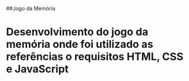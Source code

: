 ##Jogo da Memória

# Desenvolvimento do jogo da memória onde foi utilizado as referências o requisitos HTML, CSS e JavaScript

